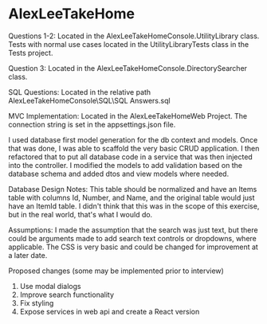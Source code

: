 # AlexLeeTakeHome
Questions 1-2:
Located in the AlexLeeTakeHomeConsole.UtilityLibrary class.  Tests with normal use cases located in the UtilityLibraryTests class in the Tests project.

Question 3:
Located in the AlexLeeTakeHomeConsole.DirectorySearcher class.

SQL Questions:
Located in the relative path AlexLeeTakeHomeConsole\SQL\SQL Answers.sql

MVC Implementation:
Located in the AlexLeeTakeHomeWeb Project.  The connection string is set in the appsettings.json file.

I used database first model generation for the db context and models.  Once that was done, I was able to scaffold the very basic CRUD application.  I then refactored that to put all database code in a service that was then injected into the controller.  I modified the models to add validation based on the database schema and added dtos and view models where needed.

Database Design Notes:
This table should be normalized and have an Items table with columns Id, Number, and Name, and the original table would just have an ItemId table.  I didn't think that this was in the scope of this exercise, but in the real world, that's what I would do.

Assumptions:
I made the assumption that the search was just text, but there could be arguments made to add search text controls or dropdowns, where applicable.  The CSS is very basic and could be changed for improvement at a later date.

Proposed changes (some may be implemented prior to interview)
1.	Use modal dialogs
2.	Improve search functionality
3.	Fix styling
4.	Expose services in web api and create a React version


